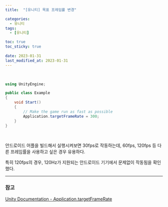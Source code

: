 ```yaml
---
title:  "[유니티] 목표 프레임률 변경"

categories:
  - 유니티
tags:
  - [유니티]

toc: true
toc_sticky: true
 
date: 2023-01-31
last_modified_at: 2023-01-31
---
```


<br/>

```cs
using UnityEngine;

public class Example
{
    void Start()
    {
        // Make the game run as fast as possible
        Application.targetFrameRate = 300;
    }
}
```

<br/>

안드로이드 어플을 빌드해서 실행시켜보면 30fps로 작동하는데, 60fps, 120fps 등 다른 프레임률을 사용하고 싶은 경우 유용하다.  

특히 120fps의 경우, 120Hz가 지원되는 안드로이드 기기에서 문제없이 작동됨을 확인했다.  

---
<h3><b>참고</b></h3>

[Unity Documentation - Application.targetFrameRate](https://docs.unity3d.com/ScriptReference/Application-targetFrameRate.html)